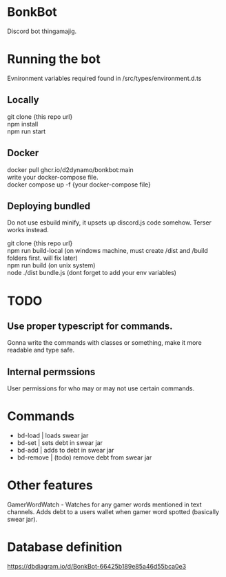 # BonkBot

Discord bot thingamajig.

# Running the bot

Evnironment variables required found in /src/types/environment.d.ts

## Locally

git clone {this repo url}  
npm install  
npm run start

## Docker

docker pull ghcr.io/d2dynamo/bonkbot:main  
write your docker-compose file.  
docker compose up -f {your docker-compose file}

## Deploying bundled

Do not use esbuild minify, it upsets up discord.js code somehow. Terser works instead.

git clone {this repo url}  
npm run build-local (on windows machine, must create /dist and /build folders first. will fix later)  
npm run build (on unix system)  
node ./dist bundle.js (dont forget to add your env variables)

# TODO

## Use proper typescript for commands.

Gonna write the commands with classes or something, make it more readable and type safe.

## Internal permssions

User permissions for who may or may not use certain commands.

# Commands

- bd-load | loads swear jar
- bd-set | sets debt in swear jar
- bd-add | adds to debt in swear jar
- bd-remove | (todo) remove debt from swear jar

# Other features

GamerWordWatch - Watches for any gamer words mentioned in text channels. Adds debt to a users wallet when gamer word spotted (basically swear jar).

# Database definition

https://dbdiagram.io/d/BonkBot-66425b189e85a46d55bca0e3
